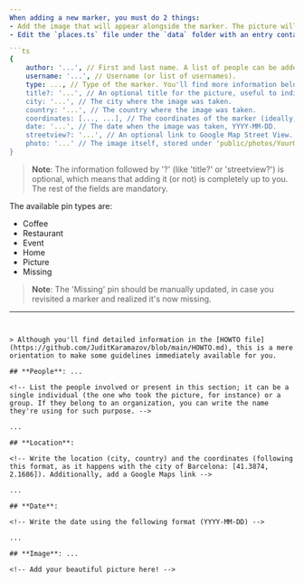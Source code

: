 ```yaml
---
When adding a new marker, you must do 2 things:
- Add the image that will appear alongside the marker. The picture will be stored under `public/photos`, in a folder named after your GitHub username. As an example, you'll find my own one in `public/photos/JuditKaramazov`.
- Edit the `places.ts` file under the `data` folder with an entry containing the following information:

```ts
{
    author: '...', // First and last name. A list of people can be added as well, in case several peeps were involved (as an example, due to a trip or visit).
    username: '...', // Username (or list of usernames).
    type: ..., // Type of the marker. You'll find more information below.
    title?: '...', // An optional title for the picture, useful to indicate the name of special events (a concert, a certain Museum...).
    city: '...', // The city where the image was taken.
    country: '...', // The country where the image was taken.
    coordinates: [..., ...], // The coordinates of the marker (ideally, they should be as precise as possible).
    date: '...', // The date when the image was taken, YYYY-MM-DD.
    streetview?: '...', // An optional link to Google Map Street View.
    photo: '...' // The image itself, stored under 'public/photos/YourGitHubUsername'.
}
```

> **Note**:
> The information followed by '?' (like 'title?' or 'streetview?') is optional, which means that adding it (or not) is completely up to you. The rest of the fields are mandatory.

The available pin types are:
- Coffee
- Restaurant
- Event
- Home
- Picture
- Missing
  
> **Note**:
> The 'Missing' pin should be manually updated, in case you revisited a marker and realized it's now missing.
---
```


> Although you'll find detailed information in the [HOWTO file](https://github.com/JuditKaramazov/blob/main/HOWTO.md), this is a mere orientation to make some guidelines immediately available for you.

## **People**: ...

<!-- List the people involved or present in this section; it can be a single individual (the one who took the picture, for instance) or a group. If they belong to an organization, you can write the name they're using for such purpose. -->

...

## **Location**:

<!-- Write the location (city, country) and the coordinates (following this format, as it happens with the city of Barcelona: [41.3874, 2.1686]). Additionally, add a Google Maps link -->

...

## **Date**:

<!-- Write the date using the following format (YYYY-MM-DD) -->

...

## **Image**: ...

<!-- Add your beautiful picture here! -->
